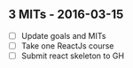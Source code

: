## 3 MITs - 2016-03-15

- [ ] Update goals and MITs
- [ ] Take one ReactJs course
- [ ] Submit react skeleton to GH
